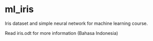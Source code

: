 # ml_iris
Iris dataset and simple neural network for machine learning course.

Read iris.odt for more information (Bahasa Indonesia)
